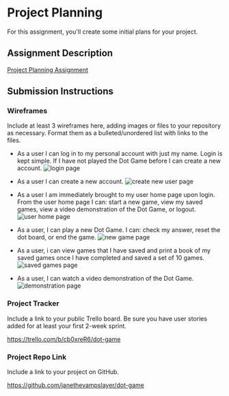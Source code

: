 # Project Planning
For this assignment, you'll create some initial plans for your project.

## Assignment Description
[Project Planning Assignment](https://education.launchcode.org/liftoff/modules/assignments/project-planning)

## Submission Instructions

### Wireframes

Include at least 3 wireframes here, adding images or files to your repository as necessary. Format them as a bulleted/unordered list with links to the files.

* As a user I can log in to my personal account with just my name. Login is kept simple. If I have not played the Dot Game before I can create a new account. 
![login page](images/login.JPG)

* As a user I can create a new account.
![create new user page](images/newUser.JPG)

* As a user I am immediately brought to my user home page upon login. From the user home page I can: start a new game, view my saved games, view a video demonstration of the Dot Game, or logout.
![user home page](images/userHome.JPG)

* As a user, I can play a new Dot Game. I can: check my answer, reset the dot board, or end the game.
![new game page](images/newGame.JPG)

* As a user, i can view games that I have saved and print a book of my saved games once I have completed and saved a set of 10 games.
![saved games page](images/savedGames.JPG)

* As a user, I can watch a video demonstration of the Dot Game.
![demonstration page](images/demonstration.JPG)
### Project Tracker

Include a link to your public Trello board. Be sure you have user stories added for at least your first 2-week sprint.

https://trello.com/b/cb0xreR6/dot-game

### Project Repo Link

Include a link to your project on GitHub.

https://github.com/janethevampslayer/dot-game
